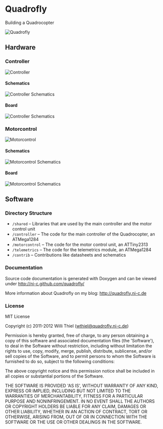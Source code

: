 # Quadrofly

Building a Quadrocopter

![Quadrofly](https://raw.github.com/ni-c/quadrofly/gh-pages/images/quadrofly.jpg)

## Hardware

### Controller

![Controller](https://raw.github.com/ni-c/quadrofly/gh-pages/images/controller.jpg)

#### Schematics

![Controller Schematics](https://raw.github.com/ni-c/quadrofly/gh-pages/images/controller_schematics.png)

#### Board

![Controller Schematics](https://raw.github.com/ni-c/quadrofly/gh-pages/images/controller_board.png)

### Motorcontrol

![Motorcontrol](https://raw.github.com/ni-c/quadrofly/gh-pages/images/motorcontrol.jpg)

#### Schematics

![Motorcontrol Schematics](https://raw.github.com/ni-c/quadrofly/gh-pages/images/motorcontrol_schematics.png)

#### Board

![Motorcontrol Schematics](https://raw.github.com/ni-c/quadrofly/gh-pages/images/motorcontrol_board.png)

## Software

### Directory Structure

- `/shared` – Libraries that are used by the main controller and the motor control unit
- `/controller` – The code for the main controller of the Quadrocopter, an ATMega1284
- `/motorcontrol` – The code for the motor control unit, an ATTiny2313
- `/telemetrics` – The code for the telemetrics module, an ATMega1284
- `/contrib` – Contributions like datasheets and schematics

### Documentation

Source code documentation is generated with Doxygen and can be viewed under http://ni-c.github.com/quadrofly/

More information about Quadrofly on my blog: http://quadrofly.ni-c.de

### License

MIT License

Copyright (c) 2011-2012 Willi Thiel (wthiel@quadrofly.ni-c.de)

Permission is hereby granted, free of charge, to any person obtaining a copy of this software and associated documentation files (the 'Software'), to deal in the Software without restriction, including without limitation the rights to use, copy, modify, merge, publish, distribute, sublicense, and/or sell copies of the Software, and to permit persons to whom the Software is furnished to do so, subject to the following conditions:

The above copyright notice and this permission notice shall be included in all copies or substantial portions of the Software.

THE SOFTWARE IS PROVIDED 'AS IS', WITHOUT WARRANTY OF ANY KIND, EXPRESS OR IMPLIED, INCLUDING BUT NOT LIMITED TO THE WARRANTIES OF MERCHANTABILITY, FITNESS FOR A PARTICULAR PURPOSE AND NONINFRINGEMENT. IN NO EVENT SHALL THE AUTHORS OR COPYRIGHT HOLDERS BE LIABLE FOR ANY CLAIM, DAMAGES OR OTHER LIABILITY, WHETHER IN AN ACTION OF CONTRACT, TORT OR OTHERWISE, ARISING FROM, OUT OF OR IN CONNECTION WITH THE SOFTWARE OR THE USE OR OTHER DEALINGS IN THE SOFTWARE.